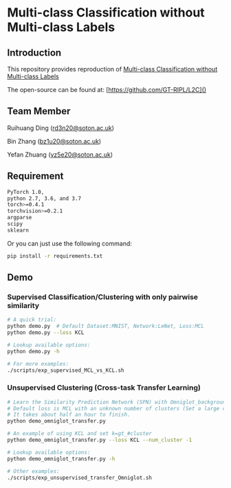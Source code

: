 # Multi-class Classification without Multi-class Labels




## Introduction
This repository provides reproduction of  [Multi-class Classification without Multi-class Labels
](https://arxiv.org/abs/1901.00544) 

The open-source can be found at: [https://github.com/GT-RIPL/L2C]()

## Team Member
Ruihuang Ding (<rd3n20@soton.ac.uk>)

Bin Zhang (<bz1u20@soton.ac.uk>)

Yefan Zhuang (<yz5e20@soton.ac.uk>)

## Requirement

```bash
PyTorch 1.0, 
python 2.7, 3.6, and 3.7
torch>=0.4.1
torchvision>=0.2.1
argparse
scipy
sklearn

```
Or you can just use the following command:

```bash
pip install -r requirements.txt
```
## Demo
### Supervised Classification/Clustering with only pairwise similarity
```bash
# A quick trial:
python demo.py  # Default Dataset:MNIST, Network:LeNet, Loss:MCL
python demo.py --loss KCL

# Lookup available options:
python demo.py -h

# For more examples:
./scripts/exp_supervised_MCL_vs_KCL.sh
```
### Unsupervised Clustering (Cross-task Transfer Learning)
```bash
# Learn the Similarity Prediction Network (SPN) with Omniglot_background and then transfer to the 20 alphabets in Omniglot_evaluation.
# Default loss is MCL with an unknown number of clusters (Set a large cluster number, i.e., k=100)
# It takes about half an hour to finish.
python demo_omniglot_transfer.py

# An example of using KCL and set k=gt_#cluster
python demo_omniglot_transfer.py --loss KCL --num_cluster -1

# Lookup available options:
python demo_omniglot_transfer.py -h

# Other examples:
./scripts/exp_unsupervised_transfer_Omniglot.sh
```
